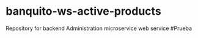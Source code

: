 # banquito-ws-active-products
Repository for backend Administration microservice web service
#Prueba